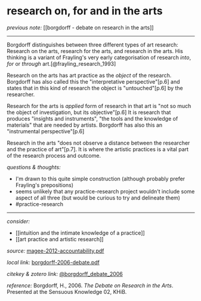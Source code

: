 # research on, for and in the arts

_previous note:_ [[borgdorff - debate on research in the arts]]

---

Borgdorff distinguishes between three different types of art research: Research on the arts, research for the arts, and research in the arts. His thinking is a variant of Frayling's very early categorisation of research _into_, _for_ or _through_ art.[@frayling_research_1993]

Research on the arts has art practice as the _object_ of the research.	Borgdorff has also called this the "interpretative perspective"[p.6] and states that in this kind of research the object is "untouched"[p.6] by the researcher.

Research for the arts is _applied_ form of research in that art is "not so much the object of investigation, but its objective"[p.6] It is research that produces "insights and instruments", "the tools and the knowledge of materials" that are needed by artists. Borgdorff has also this an "instrumental perspective"[p.6]

Research in the arts "does not observe a distance between the researcher and the practice of art"[p.7]. It is where the artistic practices is a vital part of the research process and outcome. 

_questions & thoughts:_

- I'm drawn to this quite simple construction (although probably prefer Frayling's prepositions)
- seems unlikely that any practice-research project wouldn't include some aspect of all three (but would be curious to try and delineate them)
- #practice-research 

--- 

_consider:_

- [[intuition and the intimate knowledge of a practice]]
- [[art practice and artistic research]]


_source:_ [magee-2012-accountability.pdf](hook://file/mz8Ki68gv?p=RHJvcGJveC9iaWJsaW9ncmFwaHkgcGRmcw==&n=magee-2012-accountability.pdf)

_local link:_ [borgdorff-2006-debate.pdf](hook://file/nUbRvJNNJ?p=QWN0aW9uLzIwMjAwNzE0IC0gZG9jcyB0byBwcm9jZXNz&n=borgdorff-2006-debate.pdf)

_citekey & zotero link:_ [@borgdorff_debate_2006](zotero://select/items/1_QYPSQMY2)


_reference:_ Borgdorff, H., 2006. _The Debate on Research in the Arts_. Presented at the Sensuous Knowledge 02, KHiB.


